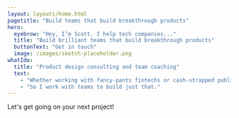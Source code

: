 ```yaml
---
layout: layouts/home.html
pagetitle: "Build teams that build breakthrough products"
hero:
  eyebrow: "Hey, I’m Scott. I help tech companies..."
  title: "Build brilliant teams that build breakthrough products"
  buttonText: "Get in touch"
  image: /images/sketch-placeholder.png
whatIdo:
  title: "Product design consulting and team coaching"
  text:
    - "Whether working with fancy-pants fintechs or cash-strapped public services, I’ve learnt that great products start with engaged, creative teams that know their customers inside out, and have the space needed to do great work."
    - "So I work with teams to build just that."
---
```


Let's get going on your next project!
